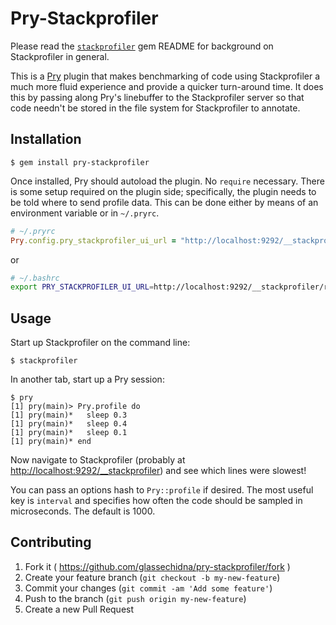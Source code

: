 # Pry-Stackprofiler

Please read the [`stackprofiler`][1] gem README for background on Stackprofiler
in general.

This is a [Pry][2] plugin that makes benchmarking of code using Stackprofiler a
much more fluid experience and provide a quicker turn-around time. It does
this by passing along Pry's linebuffer to the Stackprofiler server so that
code needn't be stored in the file system for Stackprofiler to annotate.

## Installation

    $ gem install pry-stackprofiler

Once installed, Pry should autoload the plugin. No `require` necessary. There is
some setup required on the plugin side; specifically, the plugin needs to be told
where to send profile data. This can be done either by means of an environment
variable or in `~/.pryrc`.

```ruby
# ~/.pryrc
Pry.config.pry_stackprofiler_ui_url = "http://localhost:9292/__stackprofiler/receive"
```

or

```bash
# ~/.bashrc
export PRY_STACKPROFILER_UI_URL=http://localhost:9292/__stackprofiler/receive
```

## Usage

Start up Stackprofiler on the command line:

    $ stackprofiler

In another tab, start up a Pry session:

    $ pry
    [1] pry(main)> Pry.profile do
    [1] pry(main)*   sleep 0.3
    [1] pry(main)*   sleep 0.4
    [1] pry(main)*   sleep 0.1
    [1] pry(main)* end

Now navigate to Stackprofiler (probably at [http://localhost:9292/__stackprofiler][3])
and see which lines were slowest!

You can pass an options hash to `Pry::profile` if desired. The most useful key is `interval`
and specifies how often the code should be sampled in microseconds. The default is 1000.

## Contributing

1. Fork it ( https://github.com/glassechidna/pry-stackprofiler/fork )
2. Create your feature branch (`git checkout -b my-new-feature`)
3. Commit your changes (`git commit -am 'Add some feature'`)
4. Push to the branch (`git push origin my-new-feature`)
5. Create a new Pull Request

[1]: https://github.com/glassechidna/stackprofiler
[2]: https://github.com/pry/pry
[3]: http://localhost:9292/__stackprofiler
